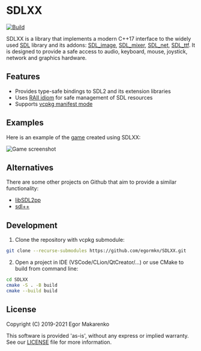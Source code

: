 # SDLXX

[![Build](https://github.com/egormkn/SDLXX/actions/workflows/build.yml/badge.svg)](https://github.com/egormkn/SDLXX/actions/workflows/build.yml)

SDLXX is a library that implements a modern C++17 interface to the widely used [SDL](https://www.libsdl.org/) library and its addons: [SDL_image](https://www.libsdl.org/projects/SDL_image/), [SDL_mixer](https://www.libsdl.org/projects/SDL_mixer/), [SDL_net](https://www.libsdl.org/projects/SDL_net/), [SDL_ttf](https://www.libsdl.org/projects/SDL_ttf/).
It is designed to provide a safe access to audio, keyboard, mouse, joystick, network and graphics hardware.

## Features

- Provides type-safe bindings to SDL2 and its extension libraries
- Uses [RAII idiom](https://en.cppreference.com/w/cpp/language/raii) for safe management of SDL resources
- Supports [vcpkg manifest mode](https://github.com/microsoft/vcpkg/blob/master/docs/users/manifests.md)

## Examples

Here is an example of the [game](https://github.com/egormkn/SDLXX/releases) created using SDLXX:

![Game screenshot](examples/game/data/game.png)

## Alternatives

There are some other projects on Github that aim to provide a similar functionality:

- [libSDL2pp](https://github.com/libSDL2pp/libSDL2pp)
- [sdl++](https://github.com/tcbrindle/sdlxx)

## Development

1) Clone the repository with vcpkg submodule:

```bash
git clone --recurse-submodules https://github.com/egormkn/SDLXX.git
```

2) Open a project in IDE (VSCode/CLion/QtCreator/...) or use CMake to build from command line:

```bash
cd SDLXX
cmake -S . -B build
cmake --build build
```

## License

Copyright (C) 2019-2021 Egor Makarenko

This software is provided 'as-is', without any express or implied warranty. See our [LICENSE](LICENSE) file for more information.
